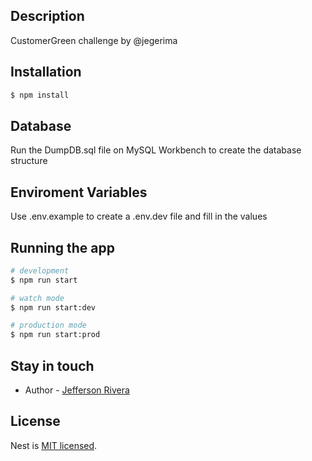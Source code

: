 ## Description

CustomerGreen challenge by @jegerima

## Installation

```bash
$ npm install
```

## Database
Run the DumpDB.sql file on MySQL Workbench to create the database structure

## Enviroment Variables
Use .env.example to create a .env.dev file and fill in the values

## Running the app

```bash
# development
$ npm run start

# watch mode
$ npm run start:dev

# production mode
$ npm run start:prod
```

## Stay in touch

- Author - [Jefferson Rivera](https://jegerima.dev)

## License

Nest is [MIT licensed](LICENSE).
